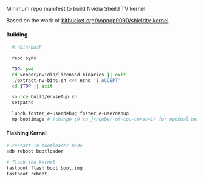 Minimum repo manifest to build Nvidia Sheild TV kernel

Based on the work of [bitbucket.org/nopnop9090/shieldtv-kernel](https://bitbucket.org/nopnop9090/shieldtv-kernel)

#### Building

```sh
  #!/bin/bash

  repo sync

  TOP=`pwd`
  cd vendor/nvidia/licensed-binaries || exit
  ./extract-nv-bins.sh <<< echo 'I ACCEPT'
  cd $TOP || exit

  source build/envsetup.sh
  setpaths

  lunch foster_e-userdebug foster_e-userdebug
  mp bootimage # (change j9 to j<number-of-cpu-cores+1> for optimal build speed)
```

#### Flashing Kernel
```sh
# restart in bootloader mode
adb reboot bootloader

# flash the kernel
fastboot flash boot boot.img
fastboot reboot
```

